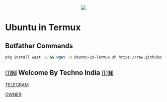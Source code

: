 <p align="center">
<img src="https://images-wixmp-ed30a86b8c4ca887773594c2.wixmp.com/f/072fa096-b852-4161-ae5d-8f42f037c051/d3j1356-855cfd6b-6cf8-4deb-92d8-3260ae570d56.gif?token=eyJ0eXAiOiJKV1QiLCJhbGciOiJIUzI1NiJ9.eyJzdWIiOiJ1cm46YXBwOjdlMGQxODg5ODIyNjQzNzNhNWYwZDQxNWVhMGQyNmUwIiwiaXNzIjoidXJuOmFwcDo3ZTBkMTg4OTgyMjY0MzczYTVmMGQ0MTVlYTBkMjZlMCIsIm9iaiI6W1t7InBhdGgiOiJcL2ZcLzA3MmZhMDk2LWI4NTItNDE2MS1hZTVkLThmNDJmMDM3YzA1MVwvZDNqMTM1Ni04NTVjZmQ2Yi02Y2Y4LTRkZWItOTJkOC0zMjYwYWU1NzBkNTYuZ2lmIn1dXSwiYXVkIjpbInVybjpzZXJ2aWNlOmZpbGUuZG93bmxvYWQiXX0.fS74KSV8Q51an7w8kIVnxZqTNJepp0lvqBL726pkofA">
</p>



# Ubuntu in Termux


## Botfather Commands
```sh
pkg install wget -y && wget -O Ubuntu-in-Termux.sh https://raw.githubusercontent.com/TechnoIndian/Ubuntu/main/Ubuntu-in-Termux.sh && chmod -R +x Ubuntu-in-Termux.sh && ./Ubuntu-in-Termux.sh
```


## 🇮🇳 Welcome By Techno India 🇮🇳

<a href="https://t.me/rktechnoindians">
   <p> TELEGRAM </p>
  </a>
<a href="https://t.me/RK_TECHNO_INDIA">
   <p> OWNER </p>
  </a>

